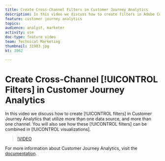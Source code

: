 ```yaml
---
title: Create Cross-Channel Filters in Customer Journey Analytics
description: In this video we discuss how to create filters in Adobe Customer Journey Analytics that utilize more than one data source, and more than one channel. You will also see how these filters can be combined in visualizations.
feature: customer journey analytics
topics: 
audience: analyst, marketer
activity: use
doc-type: feature video
team: Technical Marketing
thumbnail: 31983.jpg
kt: 3962

---
```


# Create Cross-Channel [!UICONTROL Filters] in Customer Journey Analytics

In this video we discuss how to create [!UICONTROL filters] in Customer Journey Analytics that utilize more than one data source, and more than one channel. You will also see how these [!UICONTROL filters] can be combined in [!UICONTROL visualizations].

>[!VIDEO](https://video.tv.adobe.com/v/31983/?quality=12)

For more information about Customer Journey Analytics, visit the [documentation](https://docs.adobe.com/content/help/en/analytics-platform/using/cja-landing.html).
